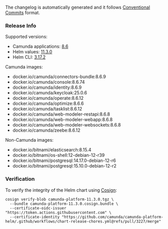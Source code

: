 The changelog is automatically generated and it follows [Conventional Commits](https://www.conventionalcommits.org/en/v1.0.0/) format.
<!-- generated by git-cliff -->
### Release Info

Supported versions:

- Camunda applications: [8.6](https://github.com/camunda/camunda-platform/releases?q=tag%3A8.6&expanded=true)
- Helm values: [11.3.0](https://artifacthub.io/packages/helm/camunda/camunda-platform/11.3.0#parameters)
- Helm CLI: [3.17.2](https://github.com/helm/helm/releases/tag/v3.17.2)

Camunda images:

- docker.io/camunda/connectors-bundle:8.6.9
- docker.io/camunda/console:8.6.74
- docker.io/camunda/identity:8.6.9
- docker.io/camunda/keycloak:25.0.6
- docker.io/camunda/operate:8.6.12
- docker.io/camunda/optimize:8.6.6
- docker.io/camunda/tasklist:8.6.12
- docker.io/camunda/web-modeler-restapi:8.6.8
- docker.io/camunda/web-modeler-webapp:8.6.8
- docker.io/camunda/web-modeler-websockets:8.6.8
- docker.io/camunda/zeebe:8.6.12

Non-Camunda images:

- docker.io/bitnami/elasticsearch:8.15.4
- docker.io/bitnami/os-shell:12-debian-12-r39
- docker.io/bitnami/postgresql:14.17.0-debian-12-r6
- docker.io/bitnami/postgresql:15.10.0-debian-12-r2

### Verification

To verify the integrity of the Helm chart using [Cosign](https://docs.sigstore.dev/signing/quickstart/):

```shell
cosign verify-blob camunda-platform-11.3.0.tgz \
  --bundle camunda-platform-11.3.0.cosign.bundle \
  --certificate-oidc-issuer "https://token.actions.githubusercontent.com" \
  --certificate-identity "https://github.com/camunda/camunda-platform-helm/.github/workflows/chart-release-chores.yml@refs/pull/3227/merge"
```
